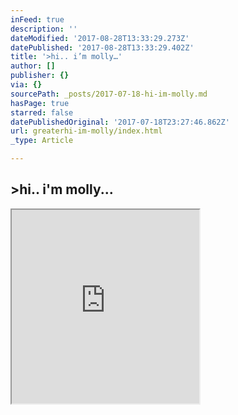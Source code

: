 ```yaml
---
inFeed: true
description: ''
dateModified: '2017-08-28T13:33:29.273Z'
datePublished: '2017-08-28T13:33:29.402Z'
title: '>hi.. i’m molly…'
author: []
publisher: {}
via: {}
sourcePath: _posts/2017-07-18-hi-im-molly.md
hasPage: true
starred: false
datePublishedOriginal: '2017-07-18T23:27:46.862Z'
url: greaterhi-im-molly/index.html
_type: Article

---
```

## \>hi.. i'm molly...

<iframe src="https://the-grid.github.io/ed-userhtml/?g=eJzdUtuOm0AMfecr3AfEVlruyW5CsvzLAAamXIxmhtBs1X-vTdJqv6ESYs7YPj4e61ytu49YehU1d_jlAdQ0kimgM3i_eC3NLrT6E4s0SnG6cN777UW2VwuO2LqdsenG9QWckmT5KRU96q53BeRJ9ghUqh46Q-vchHpSHRawmvEl6J1bbBHH27ZFVaVVFdU0xZZqrcYprqltEZWOlrkLvkubdiTFbUVXrhuZJtyMWorKoBpCuV88zws3rAbNY8uQIa3O6oYlFxrvHc0v2bsPif8K2cmHdznPPqQZgzxjcBBwZHAUwCXpicEh8SGT1CH1IU-f4CAgZ_pxB9z3-P6kv-UCDgyEnucs9SaAWae_4ieRyLj4vEdY_SysVOZJJJR8AYnPK6hHvYSLkmX_B6-5xk_rXRt9-whqtprSM5rgEYF6VNZ-BP-8FpTXmOOleFA-r_yxWvdwhZ4DULvDwPXI5tUN3dBYfIXG6HmQ_MNQrzApc8Nx1HMHysHW829BWkbkiglhXdjQro8iUNxNNY0UTnegbYYm_NTdHEXXygDEpRxxWUaRhl7d8JkOZAZaLdMtUAtWO7TPdnjDGSYyCJZo3oXgloswq3BNZUTNyUx2rQc0QPO3h94Xua1H7uAIOmLO_gK-bKjMfiWLu-geJDNwD2i1sY6z2gWW42vXQ4X71jRHF970vrhBGzB0VyNGkec99v0HXS0iig" height="310" style=""></iframe>